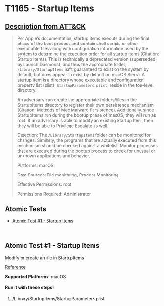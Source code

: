 # T1165 - Startup Items
## [Description from ATT&CK](https://attack.mitre.org/wiki/Technique/T1165)
<blockquote>Per Apple’s documentation, startup items execute during the final phase of the boot process and contain shell scripts or other executable files along with configuration information used by the system to determine the execution order for all startup items (Citation: Startup Items). This is technically a deprecated version (superseded by Launch Daemons), and thus the appropriate folder, <code>/Library/StartupItems</code> isn’t guaranteed to exist on the system by default, but does appear to exist by default on macOS Sierra. A startup item is a directory whose executable and configuration property list (plist), <code>StartupParameters.plist</code>, reside in the top-level directory. 

An adversary can create the appropriate folders/files in the StartupItems directory to register their own persistence mechanism (Citation: Methods of Mac Malware Persistence). Additionally, since StartupItems run during the bootup phase of macOS, they will run as root. If an adversary is able to modify an existing Startup Item, then they will be able to Privilege Escalate as well.

Detection: The <code>/Library/StartupItems</code> folder can be monitored for changes. Similarly, the programs that are actually executed from this mechanism should be checked against a whitelist. Monitor processes that are executed during the bootup process to check for unusual or unknown applications and behavior.

Platforms: macOS

Data Sources: File monitoring, Process Monitoring

Effective Permissions: root

Permissions Required: Administrator</blockquote>

## Atomic Tests

- [Atomic Test #1 - Startup Items](#atomic-test-1---startup-items)


<br/>

## Atomic Test #1 - Startup Items
Modify or create an file in StartupItems

[Reference](https://www.alienvault.com/blogs/labs-research/diversity-in-recent-mac-malware)

**Supported Platforms:** macOS


#### Run it with these steps!
1. /Library/StartupItems/StartupParameters.plist


<br/>
